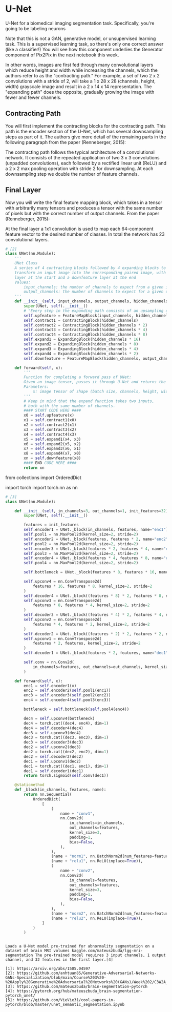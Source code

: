 

<!--
 * @version:
 * @Author:  StevenJokess https://github.com/StevenJokess
 * @Date: 2020-11-26 21:09:10
 * @LastEditors:  StevenJokess https://github.com/StevenJokess
 * @LastEditTime: 2020-12-25 23:48:26
 * @Description:
 * @TODO::
 * @Reference:
-->


# U-Net

U-Net for a biomedical imaging segmentation task. Specifically, you're going to be labeling neurons

Note that this is not a GAN, generative model, or unsupervised learning task. This is a supervised learning task, so there's only one correct answer (like a classifier!) You will see how this component underlies the Generator component of Pix2Pix in the next notebook this week.


In other words, images are first fed through many convolutional layers which reduce height and width while increasing the channels, which the authors refer to as the "contracting path." For example, a set of two 2 x 2 convolutions with a stride of 2, will take a 1 x 28 x 28 (channels, height, width) grayscale image and result in a 2 x 14 x 14 representation. The "expanding path" does the opposite, gradually growing the image with fewer and fewer channels.



## Contracting Path

You will first implement the contracting blocks for the contracting path. This path is the encoder section of the U-Net, which has several downsampling steps as part of it. The authors give more detail of the remaining parts in the following paragraph from the paper (Renneberger, 2015):

The contracting path follows the typical architecture of a convolutional network. It consists of the repeated application of two 3 x 3 convolutions (unpadded convolutions), each followed by a rectified linear unit (ReLU) and a 2 x 2 max pooling operation with stride 2 for downsampling. At each downsampling step we double the number of feature channels.


## Final Layer

Now you will write the final feature mapping block, which takes in a tensor with arbitrarily many tensors and produces a tensor with the same number of pixels but with the correct number of output channels. From the paper (Renneberger, 2015):

At the final layer a 1x1 convolution is used to map each 64-component feature vector to the desired number of classes. In total the network has 23 convolutional layers.

```py
# [2]
class UNet(nn.Module):
    '''
    UNet Class
    A series of 4 contracting blocks followed by 4 expanding blocks to
    transform an input image into the corresponding paired image, with an upfeature
    layer at the start and a downfeature layer at the end
    Values:
        input_channels: the number of channels to expect from a given input
        output_channels: the number of channels to expect for a given output
    '''
    def __init__(self, input_channels, output_channels, hidden_channels=64):
        super(UNet, self).__init__()
        # "Every step in the expanding path consists of an upsampling of the feature map"
        self.upfeature = FeatureMapBlock(input_channels, hidden_channels)
        self.contract1 = ContractingBlock(hidden_channels)
        self.contract2 = ContractingBlock(hidden_channels * 2)
        self.contract3 = ContractingBlock(hidden_channels * 4)
        self.contract4 = ContractingBlock(hidden_channels * 8)
        self.expand1 = ExpandingBlock(hidden_channels * 16)
        self.expand2 = ExpandingBlock(hidden_channels * 8)
        self.expand3 = ExpandingBlock(hidden_channels * 4)
        self.expand4 = ExpandingBlock(hidden_channels * 2)
        self.downfeature = FeatureMapBlock(hidden_channels, output_channels)

    def forward(self, x):
        '''
        Function for completing a forward pass of UNet:
        Given an image tensor, passes it through U-Net and returns the output.
        Parameters:
            x: image tensor of shape (batch size, channels, height, width)
        '''
        # Keep in mind that the expand function takes two inputs,
        # both with the same number of channels.
        #### START CODE HERE ####
        x0 = self.upfeature(x)
        x1 = self.contract1(x0)
        x2 = self.contract2(x1)
        x3 = self.contract3(x2)
        x4 = self.contract4(x3)
        x5 = self.expand1(x4, x3)
        x6 = self.expand2(x5, x2)
        x7 = self.expand3(x6, x1)
        x8 = self.expand4(x7, x0)
        xn = self.downfeature(x8)
        #### END CODE HERE ####
        return xn
```

from collections import OrderedDict

import torch
import torch.nn as nn

```py
# [3]
class UNet(nn.Module):

    def __init__(self, in_channels=3, out_channels=1, init_features=32):
        super(UNet, self).__init__()

        features = init_features
        self.encoder1 = UNet._block(in_channels, features, name="enc1")
        self.pool1 = nn.MaxPool2d(kernel_size=2, stride=2)
        self.encoder2 = UNet._block(features, features * 2, name="enc2")
        self.pool2 = nn.MaxPool2d(kernel_size=2, stride=2)
        self.encoder3 = UNet._block(features * 2, features * 4, name="enc3")
        self.pool3 = nn.MaxPool2d(kernel_size=2, stride=2)
        self.encoder4 = UNet._block(features * 4, features * 8, name="enc4")
        self.pool4 = nn.MaxPool2d(kernel_size=2, stride=2)

        self.bottleneck = UNet._block(features * 8, features * 16, name="bottleneck")

        self.upconv4 = nn.ConvTranspose2d(
            features * 16, features * 8, kernel_size=2, stride=2
        )
        self.decoder4 = UNet._block((features * 8) * 2, features * 8, name="dec4")
        self.upconv3 = nn.ConvTranspose2d(
            features * 8, features * 4, kernel_size=2, stride=2
        )
        self.decoder3 = UNet._block((features * 4) * 2, features * 4, name="dec3")
        self.upconv2 = nn.ConvTranspose2d(
            features * 4, features * 2, kernel_size=2, stride=2
        )
        self.decoder2 = UNet._block((features * 2) * 2, features * 2, name="dec2")
        self.upconv1 = nn.ConvTranspose2d(
            features * 2, features, kernel_size=2, stride=2
        )
        self.decoder1 = UNet._block(features * 2, features, name="dec1")

        self.conv = nn.Conv2d(
            in_channels=features, out_channels=out_channels, kernel_size=1
        )

    def forward(self, x):
        enc1 = self.encoder1(x)
        enc2 = self.encoder2(self.pool1(enc1))
        enc3 = self.encoder3(self.pool2(enc2))
        enc4 = self.encoder4(self.pool3(enc3))

        bottleneck = self.bottleneck(self.pool4(enc4))

        dec4 = self.upconv4(bottleneck)
        dec4 = torch.cat((dec4, enc4), dim=1)
        dec4 = self.decoder4(dec4)
        dec3 = self.upconv3(dec4)
        dec3 = torch.cat((dec3, enc3), dim=1)
        dec3 = self.decoder3(dec3)
        dec2 = self.upconv2(dec3)
        dec2 = torch.cat((dec2, enc2), dim=1)
        dec2 = self.decoder2(dec2)
        dec1 = self.upconv1(dec2)
        dec1 = torch.cat((dec1, enc1), dim=1)
        dec1 = self.decoder1(dec1)
        return torch.sigmoid(self.conv(dec1))

    @staticmethod
    def _block(in_channels, features, name):
        return nn.Sequential(
            OrderedDict(
                [
                    (
                        name + "conv1",
                        nn.Conv2d(
                            in_channels=in_channels,
                            out_channels=features,
                            kernel_size=3,
                            padding=1,
                            bias=False,
                        ),
                    ),
                    (name + "norm1", nn.BatchNorm2d(num_features=features)),
                    (name + "relu1", nn.ReLU(inplace=True)),
                    (
                        name + "conv2",
                        nn.Conv2d(
                            in_channels=features,
                            out_channels=features,
                            kernel_size=3,
                            padding=1,
                            bias=False,
                        ),
                    ),
                    (name + "norm2", nn.BatchNorm2d(num_features=features)),
                    (name + "relu2", nn.ReLU(inplace=True)),
                ]
            )
        )
```
```

Loads a U-Net model pre-trained for abnormality segmentation on a dataset of brain MRI volumes kaggle.com/mateuszbuda/lgg-mri-segmentation The pre-trained model requires 3 input channels, 1 output channel, and 32 features in the first layer.[4]

[1]: https://arxiv.org/abs/1505.04597
[2]: https://github.com/anhtuan85/Generative-Adversarial-Networks-GANs-Specialization/blob/main/Course%203%20-%20Apply%20Generative%20Adversarial%20Networks%20(GANs)/Week%202/C3W2A_Assignment.ipynb
[3]: https://github.com/mateuszbuda/brain-segmentation-pytorch
[4]: https://pytorch.org/hub/mateuszbuda_brain-segmentation-pytorch_unet/
[5]: https://github.com/VieVie31/cool-papers-in-pytorch/blob/master/unet_semantic_segmentation.ipynb
